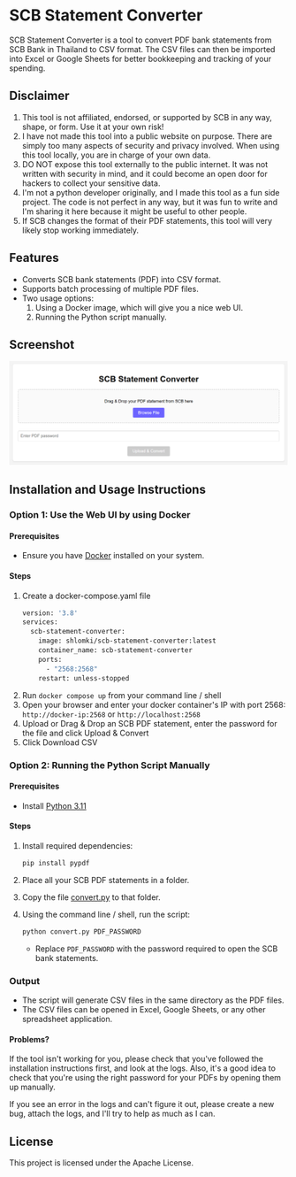 # SCB Statement Converter

SCB Statement Converter is a tool to convert PDF bank statements from SCB Bank in Thailand to CSV format. The CSV files can then be imported into Excel or Google Sheets for better bookkeeping and tracking of your spending.

## Disclaimer

1. This tool is not affiliated, endorsed, or supported by SCB in any way, shape, or form. Use it at your own risk!
2. I have not made this tool into a public website on purpose. There are simply too many aspects of security and privacy involved. When using this tool locally, you are in charge of your own data.
3. DO NOT expose this tool externally to the public internet. It was not written with security in mind, and it could become an open door for hackers to collect your sensitive data.
4. I'm not a python developer originally, and I made this tool as a fun side project. The code is not perfect in any way, but it was fun to write and I'm sharing it here because it might be useful to other people.
5. If SCB changes the format of their PDF statements, this tool will very likely stop working immediately.

## Features

- Converts SCB bank statements (PDF) into CSV format.
- Supports batch processing of multiple PDF files.
- Two usage options:
  1. Using a Docker image, which will give you a nice web UI.
  2. Running the Python script manually.

## Screenshot

![Web UI](https://github.com/shlomki/scb-statement-converter/blob/main/screenshots/webui.png?raw=true)

## Installation and Usage Instructions

### Option 1: Use the Web UI by using Docker

#### Prerequisites
- Ensure you have [Docker](https://docs.docker.com/get-docker/) installed on your system.

#### Steps

1. Create a docker-compose.yaml file
   ```sh
   version: '3.8'
   services:
     scb-statement-converter:
       image: shlomki/scb-statement-converter:latest
       container_name: scb-statement-converter
       ports:
         - "2568:2568"
       restart: unless-stopped
   ```
2. Run ```docker compose up``` from your command line / shell
3. Open your browser and enter your docker container's IP with port 2568: ```http://docker-ip:2568``` or ```http://localhost:2568```
4. Upload or Drag & Drop an SCB PDF statement, enter the password for the file and click Upload & Convert
5. Click Download CSV

### Option 2: Running the Python Script Manually

#### Prerequisites

- Install [Python 3.11](https://www.python.org/downloads/)

#### Steps

1. Install required dependencies:
   ```sh
   pip install pypdf
   ```
2. Place all your SCB PDF statements in a folder.
3. Copy the file [convert.py](https://github.com/shlomki/scb-statement-converter/blob/main/scb_statement_converter/convert.py) to that folder.
4. Using the command line / shell, run the script:

   ```sh
   python convert.py PDF_PASSWORD
   ```
   - Replace `PDF_PASSWORD` with the password required to open the SCB bank statements.

### Output

- The script will generate CSV files in the same directory as the PDF files.
- The CSV files can be opened in Excel, Google Sheets, or any other spreadsheet application.

#### Problems?

If the tool isn't working for you, please check that you've followed the installation instructions first, and look at the logs. Also, it's a good idea to check that you're using the right password for your PDFs by opening them up manually.

If you see an error in the logs and can't figure it out, please create a new bug, attach the logs, and I'll try to help as much as I can.

## License

This project is licensed under the Apache License.
